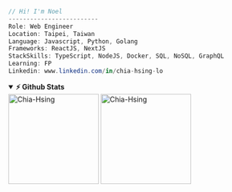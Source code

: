 ```csharp
// Hi! I'm Noel
-------------------------
Role: Web Engineer
Location: Taipei, Taiwan
Language: Javascript, Python, Golang
Frameworks: ReactJS, NextJS
StackSkills: TypeScript, NodeJS, Docker, SQL, NoSQL, GraphQL
Learning: FP
Linkedin: www.linkedin.com/in/chia-hsing-lo
```

<details open="true">	
<summary><b>⚡ Github Stats</b></summary>
<img height="180em" src="https://github-readme-stats.vercel.app/api?username=Chia-Hsing&hide_border=true&show_icons=true" alt="Chia-Hsing" />

<img height="180em" src="https://github-readme-stats.vercel.app/api/top-langs?username=Chia-Hsing&show_icons=true&locale=en&layout=compact&langs_count=7&hide_border=true&hide=c" alt="Chia-Hsing" />
</details>	

